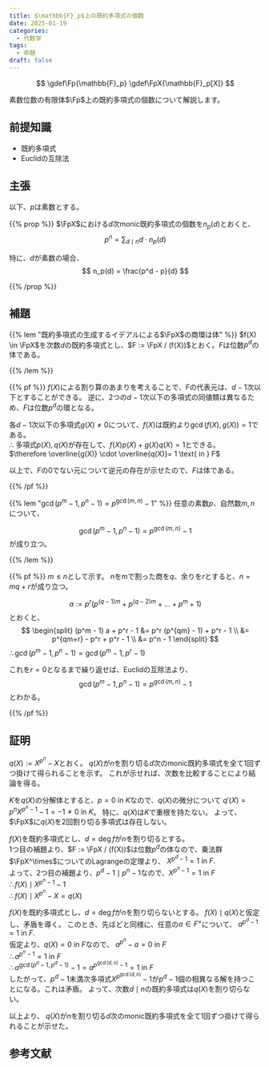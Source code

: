```yaml
---
title: $\mathbb{F}_p$上の既約多項式の個数
date: 2025-01-19
categories:
  - 代数学
tags:
  - 命題
draft: false
---
```


$$
\gdef\Fp{\mathbb{F}_p}
\gdef\FpX{\mathbb{F}_p[X]}
$$

素数位数の有限体$\Fp$上の既約多項式の個数について解説します。

<!--more-->

## 前提知識

- 既約多項式
- Euclidの互除法

## 主張

以下、$p$は素数とする。

{{% prop %}}
$\FpX$における$d$次monic既約多項式の個数を$n_p(d)$とおくと、
$$ p^n = \sum_{d \mid n} d \cdot n_p(d) $$

特に、$d$が素数の場合、
$$ n_p(d) = \frac{p^d - p}{d} $$

{{% /prop %}}

## 補題

{{% lem "既約多項式の生成するイデアルによる$\FpX$の商環は体" %}}
$f(X) \in \FpX$を次数$d$の既約多項式とし、$F := \FpX / (f(X))$とおく。$F$は位数$p^d$の体である。

{{% /lem %}}

{{% pf %}}
$f(X)$による割り算のあまりを考えることで、$F$の代表元は、$d-1$次以下とすることができる。
逆に、2つの$d-1$次以下の多項式の同値類は異なるため、$F$は位数$p^d$の環となる。

各$d-1$次以下の多項式$g(X) \neq 0$について、$f(X)$は既約より$\gcd(f(X), g(X)) = 1$である。  
$\therefore$ 多項式$p(X), q(X)$が存在して、$f(X) p(X) + g(X) q(X) = 1$とできる。  
$\therefore \overline{g(X)} \cdot \overline{q(X)}= 1 \text{ in } F$

以上で、$F$の$0$でない元について逆元の存在が示せたので、$F$は体である。

{{% /pf %}}

{{% lem "$\gcd(p^m-1, p^n-1) = p^{\gcd(m, n)} - 1$" %}}
任意の素数$p$、自然数$m, n$について、

$$\gcd(p^m-1, p^n-1) = p^{\gcd(m, n)} - 1$$
が成り立つ。

{{% /lem %}}

{{% pf %}}
$m \le n$として示す。
$n$を$m$で割った商を$q$、余りを$r$とすると、$n = m q + r$が成り立つ。

$$a := p^r (p^{(q-1)m} + p^{(q-2)m} + ... + p^m + 1)$$
とおくと、
$$
\begin{split}
  (p^m - 1) a + p^r - 1 &= p^r (p^{qm} - 1) + p^r - 1 \\
  &= p^{qm+r} - p^r + p^r - 1 \\
  &= p^n - 1
\end{split}
$$
$\therefore \gcd(p^m-1, p^n-1) = \gcd(p^m-1, p^r-1)$  

これを$r = 0$となるまで繰り返せば、Euclidの互除法より、
$$\gcd(p^m-1, p^n-1) = p^{\gcd(m, n)} - 1$$
とわかる。

{{% /pf %}}

## 証明

$q(X) := X^{p^n} - X$とおく。
$q(X)$が$n$を割り切る$d$次のmonic既約多項式を全て1回ずつ掛けて得られることを示す。
これが示せれば、次数を比較することにより結論を得る。

$K$を$q(X)$の分解体とすると、$p = 0 \text{ in } K$なので、$q(X)$の微分について
$q'(X) = p^n X^{p^n - 1} - 1 = -1 \neq 0 \text{ in } K$。
特に、$q(X)$は$K$で重根を持たない。
よって、$\FpX$に$q(X)$を2回割り切る多項式は存在しない。

$f(X)$を既約多項式とし、$d = \deg f$が$n$を割り切るとする。  
1つ目の補題より、$F := \FpX / (f(X))$は位数$p^d$の体なので、乗法群$\FpX^\times$についてのLagrangeの定理より、
$X^{p^d - 1} = 1 \text{ in } F.$  
よって、2つ目の補題より、$p^d - 1 \mid p^n - 1$なので、$X^{p^n - 1} = 1 \text { in } F$  
$\therefore f(X)  \mid X^{p^n - 1} - 1$  
$\therefore f(X)  \mid X^{p^n} - X = q(X)$  

$f(X)$を既約多項式とし、$d = \deg f$が$n$を割り切らないとする。
$f(X) \mid q(X)$と仮定し、矛盾を導く。
このとき、先ほどと同様に、任意の$a \in F^\times$について、
$a^{p^d - 1} = 1 \text{ in } F.$  
仮定より、$q(X) = 0 \text{ in } F$なので、
$a^{p^n} - a = 0 \text{ in } F$  
$\therefore a^{p^n - 1} = 1 \text{ in } F$  
$\therefore a^{\gcd(p^n - 1, p^d - 1)} - 1 = a^{p^{\gcd(d, n)} - 1} = 1 \text { in } F$  
したがって、$p^d - 1$未満次多項式$X^{p^{\gcd(d, n)}} - 1$が$p^d - 1$個の相異なる解を持つことになる。これは矛盾。
よって、次数$d \mid n$の既約多項式は$q(X)$を割り切らない。

以上より、 $q(X)$が$n$を割り切る$d$次のmonic既約多項式を全て1回ずつ掛けて得られることが示せた。

## 参考文献
